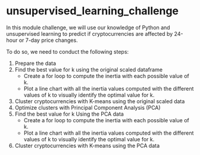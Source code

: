 # unsupervised_learning_challenge

In this module challenge, we will use our knowledge of Python and unsupervised learning to predict if cryptocurrencies are affected by 24-hour or 7-day price changes.

To do so, we need to conduct the following steps:

1. Prepare the data
2. Find the best value for k using the original scaled dataframe
   - Create a for loop to compute the inertia with each possible value of k.
   - Plot a line chart with all the inertia values computed with the different values of k to visually identify the optimal value for k.
3. Cluster cryptocurrencies with K-means using the original scaled data
4. Optimize clusters with Principal Component Analysis (PCA)
5. Find the best value for k Using the PCA data
   - Create a for loop to compute the inertia with each possible value of k.
   - Plot a line chart with all the inertia values computed with the different values of k to visually identify the optimal value for k.
6. Cluster cryptocurrencies with K-means using the PCA data
